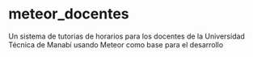 # meteor_docentes
Un sistema de tutorias de horarios para los docentes de la Universidad Técnica de Manabí usando Meteor como base para el desarrollo
